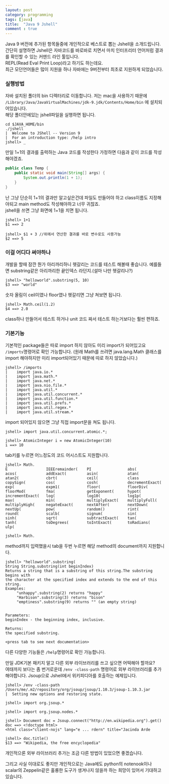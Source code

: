 ```yaml
---
layout: post
category: programming
tags: [java]
title:  "Java 9 Jshell"
comment : true
---
```

Java 9 버전에 추가된 항목들중에 개인적으로 베스트로 뽑는 Jshell을 소개드립니다.  
간단히 설명하면 Jshell은 자바코드를 바로바로 치면서 마치 인터프리터 언어처럼 결과를 확인할 수 있는 커맨드 라인 툴입니다.  
REPL(Read Eval Print Loop)라고 하기도 하는데요.  
최근 모던언어들은 많이 지원을 하나 자바에는 9버전부터 최초로 지원하게 되었습니다.

### 실행방법
자바 설치된 폴더의 bin 디렉터리로 이동합니다. 
저는 mac을 사용하기 때문에 `/Library/Java/JavaVirtualMachines/jdk-9.jdk/Contents/Home/bin`
에 설치되어있습니다.  
해당 폴더안에있는 jshell파일을 실행하면 됩니다.
```
cd $JAVA_HOME/bin
./jshell 
|  Welcome to JShell -- Version 9
|  For an introduction type: /help intro
jshell> _
```
만일 1+1의 결과를 출력하는 Java 코드를 작성한다 가정하면 다음과 같이 코드를 작성해야겠죠.
```java
public class Temp {
    public static void main(String[] args) {
        System.out.println(1 + 1);
    }
}
```
난 그냥 단순히 1+1의 결과만 알고싶은건데 파일도 만들어야 하고 
class이름도 지정해야되고 main method도 작성해야하고 너무 귀찮죠.  
jshell을 쓰면 그냥 화면에 1+1을 치면 됩니다.
```
jshell> 1+1
$1 ==> 2

jshell> $1 + 3 //위에서 연산한 결과를 바로 변수로도 사용가능
$2 ==> 5
```

### 이걸 어디다 써야하나
개발을 할때 잠깐 뭔가 아리까리하니 헷갈리는 코드를 테스트 해볼때 좋습니다.
예를들면 substring같은 아리까리한 끝인덱스 라던지.(설마 나만 헷갈리나?)
```
jshell> "helloworld".substring(5, 10)
$3 ==> "world"
```
숫자 올림이 ceil이였나 floor였나 헷갈리면 그냥 쳐보면 됩니다.
```
jshell> Math.ceil(1.2)
$4 ==> 2.0
```
class하나 만들어서 테스트 하거나 unit 코드 짜서 테스트 하는거보다는 훨씬 편하죠.

### 기본기능
기본적인 package들은 따로 import 하지 않아도 미리 import가 되어있고요 `/imports`명령어로 확인 가능합니다.
(원래 Math를 쓰려면 java.lang.Math 클래스를 import 해야하지만 미리 import되어있기 때문에 따로 하지 않았습니다.)
```
jshell> /imports
|    import java.io.*
|    import java.math.*
|    import java.net.*
|    import java.nio.file.*
|    import java.util.*
|    import java.util.concurrent.*
|    import java.util.function.*
|    import java.util.prefs.*
|    import java.util.regex.*
|    import java.util.stream.*
```
import 되어있지 않으면 그냥 직접 import문을 쳐도 됩니다.
```
jshell> import java.util.concurrent.atomic.*;

jshell> AtomicInteger i = new AtomicInteger(10)
i ==> 10
```

tab키를 누르면 어느정도의 코드 어시스트도 지원합니다.
```
jshell> Math.
E                 IEEEremainder(    PI                abs(              
acos(             addExact(         asin(             atan(             
atan2(            cbrt(             ceil(             class             
copySign(         cos(              cosh(             decrementExact(   
exp(              expm1(            floor(            floorDiv(         
floorMod(         fma(              getExponent(      hypot(            
incrementExact(   log(              log10(            log1p(            
max(              min(              multiplyExact(    multiplyFull(     
multiplyHigh(     negateExact(      nextAfter(        nextDown(         
nextUp(           pow(              random()          rint(             
round(            scalb(            signum(           sin(              
sinh(             sqrt(             subtractExact(    tan(              
tanh(             toDegrees(        toIntExact(       toRadians(        
ulp(              

jshell> Math.
```

method까지 입력했을시 tab을 두번 누르면 해당 method의 document까지 지원합니다.
```
jshell> "helloworld".substring(
String String.substring(int beginIndex)
Returns a string that is a substring of this string.The substring begins with
the character at the specified index and extends to the end of this string.
Examples:
     "unhappy".substring(2) returns "happy"
     "Harbison".substring(3) returns "bison"
     "emptiness".substring(9) returns "" (an empty string)
     

Parameters:
beginIndex - the beginning index, inclusive.

Returns:
the specified substring.

<press tab to see next documentation>
```
다른 다양한 기능들은 `/help`명령어로 확인 가능합니다.

만일 JDK기본 패키지 말고 다른 외부 라이브러리를 쓰고 싶으면 어떡해야 할까요?  
여태까지 보다는 좀 번거로운데 `/env -class-path` 명령어로 외부 라이브러리를 추가해야합니다.
Jsoup으로 Jshell에서 위키피디아를 호출하는 예제입니다.
```
jshell> /env -class-path /Users/me/.m2/repository/org/jsoup/jsoup/1.10.3/jsoup-1.10.3.jar
|  Setting new options and restoring state.

jshell> import org.jsoup.*

jshell> import org.jsoup.nodes.*

jshell> Document doc = Jsoup.connect("http://en.wikipedia.org").get()
doc ==> <!doctype html>
<html class="client-nojs" lang="e ... rdern" title="Jacinda Arde

jshell> doc.title()
$13 ==> "Wikipedia, the free encyclopedia"
```
개인적으론 외부 라이브러리 추가는 조금 다른 방법이 있었으면 좋겠습니다.

그리고 사실 이대로도 좋지만 개인적으로는 Java에도 python의 notenook이나 scalar의 Zeppelin같은
훌륭한 도구가 생겨나지 않을까 하는 희망이 있어서 기대하고 있습니다.
